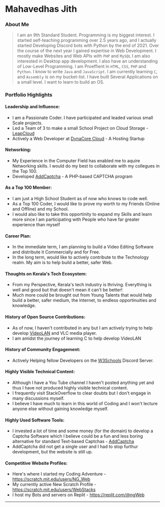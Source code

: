 # Mahavedhas Jith

### About Me

> I am an 9th Standard Student. Programming is my biggest interest. I started self-teaching programming over 2.5 years ago, and I actually started Developing Discord bots with Python by the end of 2021. Over the course of the next year I gained expertise in Web Development. I mostly make Websites and Web APIs with `PHP` and `MySQL` I am also interested in Desktop app development. I also have an understanding of Low-Level Programming. I am Proeffient in `HTML`, `CSS`, `PHP` and `Python`. I know to write `Java` and `JavaScript`. I am currently learning `C`, and `Assembly` is on my bucket-list. I have built Several Applications on a small level. I want to learn to build an OS.


### Portfolio Highlights



#### Leadership and Influence:

- I am a Passionate Coder. I have participated and leaded various small Scale projects.
- Led a Team of 3 to make a small School Project on Cloud Storage - [LeapCloud](https://leapcloud.ngweb.repl.co)
- Actively a Web Developer at [DynaCore Cloud](https://billing.dynacore.cloud) - A Hosting Startup

#### Networking:

- My Experience in the Computer Field has enabled me to aquire Networking skills. I would do my best to collaborate with my collegues in the Top 100.
- Developed [AddCaptcha](http://addcaptcha.in) - A PHP-based CAPTCHA program

#### As a Top 100 Member:

- I am just a High School Student as of now who knows to code well.
- As a Top 100 Coder, I would like to prove my worth to my Friends (Online and Offline) and my School.
- I would also like to take this opportinity to expand my Skills and learn more since I am participating with People who have far greater experience than myself

#### Career Plan:

- In the immediate term, I am planning to build a Video Editing Software and distribute it Commercially and for Free.
- In the long term, would like to actively contribute to the Technology realm. My aim is to help build a better, safer Web.

#### Thoughts on Kerala's Tech Ecosystem:

- From my Perspective, Kerala's tech industry is thriving. Everything is well and good but that doesn't mean it can't be better!
- Much more could be brought out from Young Talents that would help build a better, safer medium, the Internet, to endless opportinuities and knowledge.

#### History of Open Source Contributions:

- As of now, I haven't contributed in any but I am actively trying to help develop [VideoLAN](https://videolan.org) and VLC media player.
- I am amidst the journey of learning C to help develop VideoLAN

#### History of Community Engagement:

- Actively Helping fellow Developers on the [W3Schools](https://discord.gg/w3schools) Discord Server.

#### Highly Visible Technical Content:

- Although I have a You Tube channel I haven't posted anything yet and thus I have not produced highly visible technical content.
- I frequently visit StackOverflow to clear doubts but I don't engage in many discussions myself.
- I believe I have much to learn in this world of Coding and I won't lecture anyone else without gaining knowledge myself.

#### Highly Used Software Tools:

- I invested a lot of time and some money (for the domain) to develop a Captcha Software which I believe could be a fun and less boring alternative for standard Text-based Captchas - [AddCaptcha](http://addcaptcha.in)
- AddCaptcha did not get a single user and I had to stop furthur development, but the website is still up.

#### Competitive Website Profiles:

- Here's where I started my Coding Adventure - https://scratch.mit.edu/users/NG_Web
- My currently active New Scratch Profile - https://scratch.mit.edu/users/WebStacks
- I host my Bots and servers on Replit - https://replit.com/@ngWeb

---
